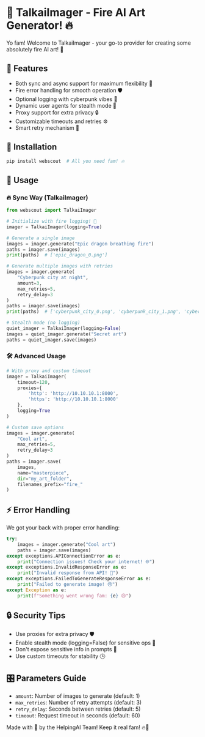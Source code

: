 # 🎨 TalkaiImager - Fire AI Art Generator! 🔥

Yo fam! Welcome to TalkaiImager - your go-to provider for creating some absolutely fire AI art! 🎨

## 🚀 Features

- Both sync and async support for maximum flexibility 💪
- Fire error handling for smooth operation 🛡️
- Optional logging with cyberpunk vibes 🌟
- Dynamic user agents for stealth mode 🥷
- Proxy support for extra privacy 🔒
- Customizable timeouts and retries ⚙️
- Smart retry mechanism 🔄

## 💫 Installation

```bash
pip install webscout  # All you need fam! 🔥
```

## 🎯 Usage

### 🔥 Sync Way (TalkaiImager)

```python
from webscout import TalkaiImager

# Initialize with fire logging! 🚀
imager = TalkaiImager(logging=True)

# Generate a single image
images = imager.generate("Epic dragon breathing fire")
paths = imager.save(images)
print(paths)  # ['epic_dragon_0.png']

# Generate multiple images with retries
images = imager.generate(
    "Cyberpunk city at night",
    amount=3,
    max_retries=5,
    retry_delay=3
)
paths = imager.save(images)
print(paths)  # ['cyberpunk_city_0.png', 'cyberpunk_city_1.png', 'cyberpunk_city_2.png']

# Stealth mode (no logging)
quiet_imager = TalkaiImager(logging=False)
images = quiet_imager.generate("Secret art")
paths = quiet_imager.save(images)
```


### 🛠️ Advanced Usage

```python
# With proxy and custom timeout
imager = TalkaiImager(
    timeout=120,
    proxies={
        'http': 'http://10.10.10.1:8000',
        'https': 'http://10.10.10.1:8000'
    },
    logging=True
)

# Custom save options
images = imager.generate(
    "Cool art",
    max_retries=5,
    retry_delay=3
)
paths = imager.save(
    images,
    name="masterpiece",
    dir="my_art_folder",
    filenames_prefix="fire_"
)
```

## ⚡ Error Handling

We got your back with proper error handling:

```python
try:
    images = imager.generate("Cool art")
    paths = imager.save(images)
except exceptions.APIConnectionError as e:
    print("Connection issues! Check your internet! 🌐")
except exceptions.InvalidResponseError as e:
    print("Invalid response from API! 🚫")
except exceptions.FailedToGenerateResponseError as e:
    print("Failed to generate image! 😢")
except Exception as e:
    print(f"Something went wrong fam: {e} 😢")
```

## 🔒 Security Tips

- Use proxies for extra privacy 🛡️
- Enable stealth mode (logging=False) for sensitive ops 🤫
- Don't expose sensitive info in prompts 🔐
- Use custom timeouts for stability 🕒

## 🎛️ Parameters Guide

- `amount`: Number of images to generate (default: 1)
- `max_retries`: Number of retry attempts (default: 3)
- `retry_delay`: Seconds between retries (default: 5)
- `timeout`: Request timeout in seconds (default: 60)

Made with 💖 by the HelpingAI Team! Keep it real fam! 🔥👑
